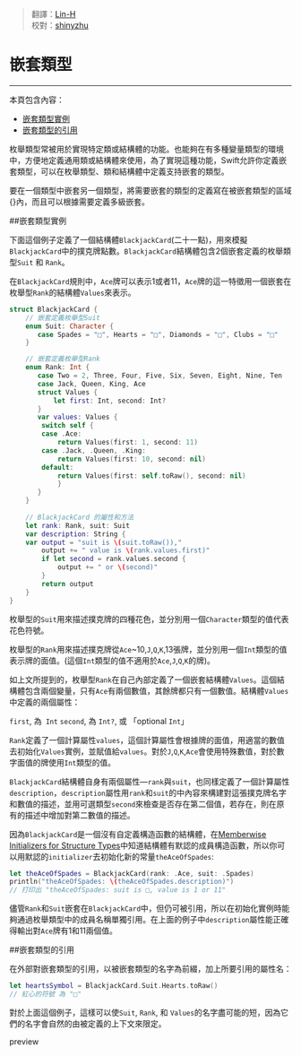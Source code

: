 > 翻譯：[Lin-H](https://github.com/Lin-H)  
> 校對：[shinyzhu](https://github.com/shinyzhu)

# 嵌套類型
-----------------

本頁包含內容：

- [嵌套類型實例](#nested_types_in_action)
- [嵌套類型的引用](#referring_to_nested_types)

枚舉類型常被用於實現特定類或結構體的功能。也能夠在有多種變量類型的環境中，方便地定義通用類或結構體來使用，為了實現這種功能，Swift允許你定義嵌套類型，可以在枚舉類型、類和結構體中定義支持嵌套的類型。

要在一個類型中嵌套另一個類型，將需要嵌套的類型的定義寫在被嵌套類型的區域{}內，而且可以根據需要定義多級嵌套。

<a name="nested_types_in_action"></a>
##嵌套類型實例

下面這個例子定義了一個結構體`BlackjackCard`(二十一點)，用來模擬`BlackjackCard`中的撲克牌點數。`BlackjackCard`結構體包含2個嵌套定義的枚舉類型`Suit` 和 `Rank`。

在`BlackjackCard`規則中，`Ace`牌可以表示1或者11，`Ace`牌的這一特徵用一個嵌套在枚舉型`Rank`的結構體`Values`來表示。

```swift
struct BlackjackCard {
    // 嵌套定義枚舉型Suit
    enum Suit: Character {
       case Spades = "□", Hearts = "□", Diamonds = "□", Clubs = "□"
    }

    // 嵌套定義枚舉型Rank
    enum Rank: Int {
       case Two = 2, Three, Four, Five, Six, Seven, Eight, Nine, Ten
       case Jack, Queen, King, Ace
       struct Values {
           let first: Int, second: Int?
       }
       var values: Values {
        switch self {
        case .Ace:
            return Values(first: 1, second: 11)
        case .Jack, .Queen, .King:
            return Values(first: 10, second: nil)
        default:
            return Values(first: self.toRaw(), second: nil)
            }
       }
    }
    
    // BlackjackCard 的屬性和方法
    let rank: Rank, suit: Suit
    var description: String {
    var output = "suit is \(suit.toRaw()),"
        output += " value is \(rank.values.first)"
        if let second = rank.values.second {
            output += " or \(second)"
        }
        return output
    }
}
```

枚舉型的`Suit`用來描述撲克牌的四種花色，並分別用一個`Character`類型的值代表花色符號。

枚舉型的`Rank`用來描述撲克牌從`Ace`~10,`J`,`Q`,`K`,13張牌，並分別用一個`Int`類型的值表示牌的面值。(這個`Int`類型的值不適用於`Ace`,`J`,`Q`,`K`的牌)。

如上文所提到的，枚舉型`Rank`在自己內部定義了一個嵌套結構體`Values`。這個結構體包含兩個變量，只有`Ace`有兩個數值，其餘牌都只有一個數值。結構體`Values`中定義的兩個屬性：

`first`, 為` Int`
`second`, 為 `Int?`, 或 「optional `Int`」

`Rank`定義了一個計算屬性`values`，這個計算屬性會根據牌的面值，用適當的數值去初始化`Values`實例，並賦值給`values`。對於`J`,`Q`,`K`,`Ace`會使用特殊數值，對於數字面值的牌使用`Int`類型的值。

`BlackjackCard`結構體自身有兩個屬性—`rank`與`suit`，也同樣定義了一個計算屬性`description`，`description`屬性用`rank`和`suit`的中內容來構建對這張撲克牌名字和數值的描述，並用可選類型`second`來檢查是否存在第二個值，若存在，則在原有的描述中增加對第二數值的描述。

因為`BlackjackCard`是一個沒有自定義構造函數的結構體，在[Memberwise Initializers for Structure Types](https://github.com/CocoaChina-editors/Welcome-to-Swift/blob/master/The%20Swift%20Programming%20Language/02Language%20Guide/14Initialization.md)中知道結構體有默認的成員構造函數，所以你可以用默認的`initializer`去初始化新的常量`theAceOfSpades`:

```swift
let theAceOfSpades = BlackjackCard(rank: .Ace, suit: .Spades)
println("theAceOfSpades: \(theAceOfSpades.description)")
// 打印出 "theAceOfSpades: suit is □, value is 1 or 11"
```

儘管`Rank`和`Suit`嵌套在`BlackjackCard`中，但仍可被引用，所以在初始化實例時能夠通過枚舉類型中的成員名稱單獨引用。在上面的例子中`description`屬性能正確得輸出對`Ace`牌有1和11兩個值。

<a name="referring_to_nested_types"></a>
##嵌套類型的引用

在外部對嵌套類型的引用，以被嵌套類型的名字為前綴，加上所要引用的屬性名：

```swift
let heartsSymbol = BlackjackCard.Suit.Hearts.toRaw()
// 紅心的符號 為 "□"
```

對於上面這個例子，這樣可以使`Suit`, `Rank`, 和 `Values`的名字盡可能的短，因為它們的名字會自然的由被定義的上下文來限定。

preview

